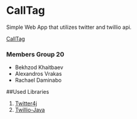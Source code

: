 # CallTag 
Simple Web App that utilizes twitter and twillio api.

[CallTag](http://calltag.herokuapp.com/index.htm)

### Members Group 20 

* Bekhzod Khaitbaev
* Alexandros Vrakas
* Rachael Daminabo



##Used Libraries

1. [Twitter4j](https://github.com/yusuke/twitter4j)
2. [Twillio-Java](https://github.com/twilio/twilio-java)